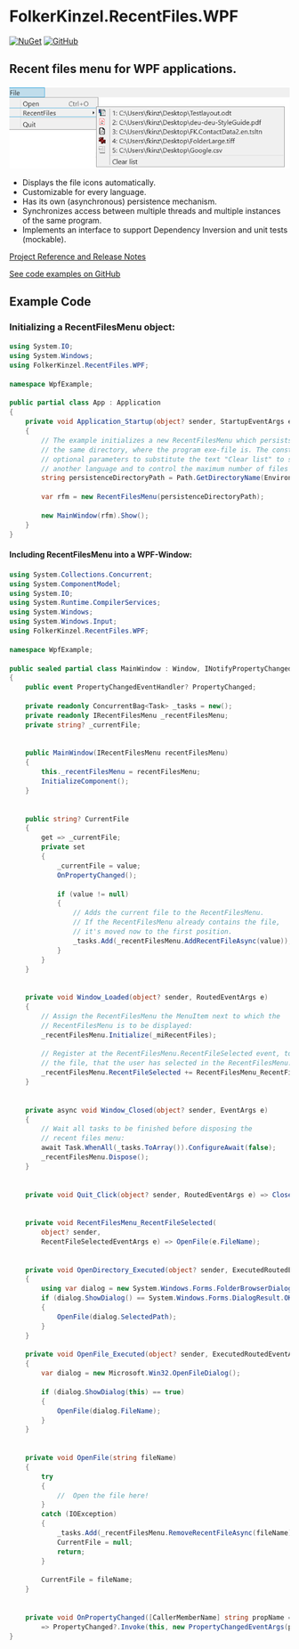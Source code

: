 # FolkerKinzel.RecentFiles.WPF
[![NuGet](https://img.shields.io/nuget/v/FolkerKinzel.RecentFiles.WPF)](https://www.nuget.org/packages/FolkerKinzel.RecentFiles.WPF/)
[![GitHub](https://img.shields.io/github/license/FolkerKinzel/RecentFiles.WPF)](https://github.com/FolkerKinzel/RecentFiles.WPF/blob/master/LICENSE)


## Recent files menu for WPF applications.
![Screenshot](screenshot.png)
* Displays the file icons automatically.
* Customizable for every language.
* Has its own (asynchronous) persistence mechanism.
* Synchronizes access between multiple threads and multiple instances of the same program.
* Implements an interface to support Dependency Inversion and unit tests (mockable).

[Project Reference and Release Notes](https://github.com/FolkerKinzel/RecentFiles.WPF/releases/tag/v1.6.0)

[See code examples on GitHub](https://github.com/FolkerKinzel/RecentFiles.WPF)

## Example Code
### Initializing a RecentFilesMenu object: 
```c#
using System.IO;
using System.Windows;
using FolkerKinzel.RecentFiles.WPF;

namespace WpfExample;

public partial class App : Application
{
    private void Application_Startup(object? sender, StartupEventArgs e)
    {
        // The example initializes a new RecentFilesMenu which persists its data in
        // the same directory, where the program exe-file is. The constructor has 
        // optional parameters to substitute the text "Clear list" to something in
        // another language and to control the maximum number of files to be displayed.
        string persistenceDirectoryPath = Path.GetDirectoryName(Environment.ProcessPath)!;

        var rfm = new RecentFilesMenu(persistenceDirectoryPath);

        new MainWindow(rfm).Show();
    }
}
```

#### Including RecentFilesMenu into a WPF-Window: 

```c#
using System.Collections.Concurrent;
using System.ComponentModel;
using System.IO;
using System.Runtime.CompilerServices;
using System.Windows;
using System.Windows.Input;
using FolkerKinzel.RecentFiles.WPF;

namespace WpfExample;

public sealed partial class MainWindow : Window, INotifyPropertyChanged
{
    public event PropertyChangedEventHandler? PropertyChanged;

    private readonly ConcurrentBag<Task> _tasks = new();
    private readonly IRecentFilesMenu _recentFilesMenu;
    private string? _currentFile;


    public MainWindow(IRecentFilesMenu recentFilesMenu)
    {
        this._recentFilesMenu = recentFilesMenu;
        InitializeComponent();
    }


    public string? CurrentFile
    {
        get => _currentFile;
        private set
        {
            _currentFile = value;
            OnPropertyChanged();

            if (value != null)
            {
                // Adds the current file to the RecentFilesMenu.
                // If the RecentFilesMenu already contains the file,
                // it's moved now to the first position.
                _tasks.Add(_recentFilesMenu.AddRecentFileAsync(value));
            }
        }
    }


    private void Window_Loaded(object? sender, RoutedEventArgs e)
    {
        // Assign the RecentFilesMenu the MenuItem next to which the 
        // RecentFilesMenu is to be displayed:
        _recentFilesMenu.Initialize(_miRecentFiles);

        // Register at the RecentFilesMenu.RecentFileSelected event, to open
        // the file, that the user has selected in the RecentFilesMenu:
        _recentFilesMenu.RecentFileSelected += RecentFilesMenu_RecentFileSelected;
    }


    private async void Window_Closed(object? sender, EventArgs e)
    {
        // Wait all tasks to be finished before disposing the
        // recent files menu:
        await Task.WhenAll(_tasks.ToArray()).ConfigureAwait(false);
        _recentFilesMenu.Dispose();
    }


    private void Quit_Click(object? sender, RoutedEventArgs e) => Close();


    private void RecentFilesMenu_RecentFileSelected(
        object? sender,
        RecentFileSelectedEventArgs e) => OpenFile(e.FileName);


    private void OpenDirectory_Executed(object? sender, ExecutedRoutedEventArgs e)
    {
        using var dialog = new System.Windows.Forms.FolderBrowserDialog();
        if (dialog.ShowDialog() == System.Windows.Forms.DialogResult.OK)
        {
            OpenFile(dialog.SelectedPath);
        }
    }

    private void OpenFile_Executed(object? sender, ExecutedRoutedEventArgs e)
    {
        var dialog = new Microsoft.Win32.OpenFileDialog();

        if (dialog.ShowDialog(this) == true)
        {
            OpenFile(dialog.FileName);
        }
    }


    private void OpenFile(string fileName)
    {
        try
        {
            //  Open the file here!
        }
        catch (IOException)
        {
            _tasks.Add(_recentFilesMenu.RemoveRecentFileAsync(fileName));
            CurrentFile = null;
            return;
        }

        CurrentFile = fileName;
    }


    private void OnPropertyChanged([CallerMemberName] string propName = "")
        => PropertyChanged?.Invoke(this, new PropertyChangedEventArgs(propName));
}
```


